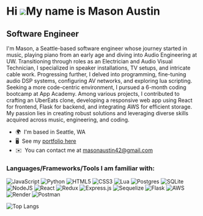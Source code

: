 Hi ![](https://user-images.githubusercontent.com/18350557/176309783-0785949b-9127-417c-8b55-ab5a4333674e.gif)My name is Mason Austin
====================================================================================================================================

Software Engineer
-----------------

I'm Mason, a Seattle-based software engineer whose journey started in music, playing piano from an early age and diving into Audio Engineering at UW. Transitioning through roles as an Electrician and Audio Visual Technician, I specialized in speaker installations, TV setups, and intricate cable work. Progressing further, I delved into programming, fine-tuning audio DSP systems, configuring AV networks, and exploring lua scripting. Seeking a more code-centric environment, I pursued a 6-month coding bootcamp at App Academy. Among various projects, I contributed to crafting an UberEats clone, developing a responsive web app using React for frontend, Flask for backend, and integrating AWS for efficient storage. My passion lies in creating robust solutions and leveraging diverse skills acquired across music, engineering, and coding.

* 🌍  I'm based in Seattle, WA
* 🖥️  See my [portfolio here](http://https://masonaustin42.github.io/)
* ✉️  You can contact me at [masonaustin42@gmail.com](mailto:masonaustin42@gmail.com)

### Languages/Frameworks/Tools I am familiar with:

![JavaScript](https://img.shields.io/badge/javascript-%23323330.svg?style=for-the-badge&logo=javascript&logoColor=%23F7DF1E)
![Python](https://img.shields.io/badge/python-3670A0?style=for-the-badge&logo=python&logoColor=ffdd54)
![HTML5](https://img.shields.io/badge/html5-%23E34F26.svg?style=for-the-badge&logo=html5&logoColor=white)
![CSS3](https://img.shields.io/badge/css3-%231572B6.svg?style=for-the-badge&logo=css3&logoColor=white)
![Lua](https://img.shields.io/badge/lua-%232C2D72.svg?style=for-the-badge&logo=lua&logoColor=white)
![Postgres](https://img.shields.io/badge/postgres-%23316192.svg?style=for-the-badge&logo=postgresql&logoColor=white)
![SQLite](https://img.shields.io/badge/sqlite-%2307405e.svg?style=for-the-badge&logo=sqlite&logoColor=white)
![NodeJS](https://img.shields.io/badge/node.js-6DA55F?style=for-the-badge&logo=node.js&logoColor=white)
![React](https://img.shields.io/badge/react-%2320232a.svg?style=for-the-badge&logo=react&logoColor=%2361DAFB)
![Redux](https://img.shields.io/badge/redux-%23593d88.svg?style=for-the-badge&logo=redux&logoColor=white)
![Express.js](https://img.shields.io/badge/express.js-%23404d59.svg?style=for-the-badge&logo=express&logoColor=%2361DAFB)
![Sequelize](https://img.shields.io/badge/Sequelize-52B0E7?style=for-the-badge&logo=Sequelize&logoColor=white)
![Flask](https://img.shields.io/badge/flask-%23000.svg?style=for-the-badge&logo=flask&logoColor=white)
![AWS](https://img.shields.io/badge/AWS-%23FF9900.svg?style=for-the-badge&logo=amazon-aws&logoColor=white)
![Render](https://img.shields.io/badge/Render-%46E3B7.svg?style=for-the-badge&logo=render&logoColor=white)
![Postman](https://img.shields.io/badge/Postman-FF6C37?style=for-the-badge&logo=postman&logoColor=white)
<!---
![Mason's GitHub stats](https://github-readme-stats.vercel.app/api?username=masonaustin42)
--->
![Top Langs](https://github-readme-stats.vercel.app/api/top-langs/?username=masonaustin42)
